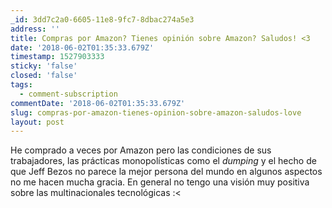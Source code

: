 ```yaml
---
_id: 3dd7c2a0-6605-11e8-9fc7-8dbac274a5e3
address: ''
title: Compras por Amazon? Tienes opinión sobre Amazon? Saludos! <3
date: '2018-06-02T01:35:33.679Z'
timestamp: 1527903333
sticky: 'false'
closed: 'false'
tags:
  - comment-subscription
commentDate: '2018-06-02T01:35:33.679Z'
slug: compras-por-amazon-tienes-opinion-sobre-amazon-saludos-love
layout: post
---
```

 
He comprado a veces por Amazon pero las condiciones de sus trabajadores, las prácticas monopolísticas como el *dumping* y el hecho de que Jeff Bezos no parece la mejor persona del mundo en algunos aspectos no me hacen mucha gracia.
En general no tengo una visión muy positiva sobre las multinacionales tecnológicas :<

